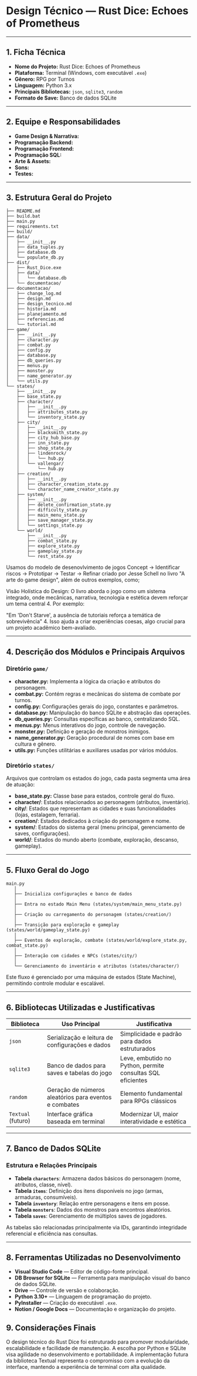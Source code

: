 # Design Técnico — Rust Dice: Echoes of Prometheus

---

## 1. Ficha Técnica

* **Nome do Projeto:** Rust Dice: Echoes of Prometheus
* **Plataforma:** Terminal (Windows, com executável `.exe`)
* **Gênero:** RPG por Turnos
* **Linguagem:** Python 3.x
* **Principais Bibliotecas:** `json`, `sqlite3`, `random`
* **Formato de Save:** Banco de dados SQLite

---

## 2. Equipe e Responsabilidades

* **Game Design & Narrativa:**
* **Programação Backend:**
* **Programação Frontend:**
* **Programação SQL:**
* **Arte & Assets:**
* **Sons:**
* **Testes:**

---

## 3. Estrutura Geral do Projeto

```text
├── README.md
├── build.bat
├── main.py
├── requirements.txt
├── build/
├── data/
│   ├── __init__.py
│   ├── data_tuples.py
│   ├── database.db
│   └── populate_db.py
├── dist/
│   ├── Rust_Dice.exe
│   ├── data/
│   │   └── database.db
│   └── documentacao/
├── documentacao/
│   ├── change_log.md
│   ├── design.md
│   ├── design_tecnico.md
│   ├── historia.md
│   ├── planejamento.md
│   ├── referencias.md
│   └── tutorial.md
├── game/
│   ├── __init__.py
│   ├── character.py
│   ├── combat.py
│   ├── config.py
│   ├── database.py
│   ├── db_queries.py
│   ├── menus.py
│   ├── monster.py
│   ├── name_generator.py
│   └── utils.py
└── states/
    ├── __init__.py
    ├── base_state.py
    ├── character/
    │   ├── __init__.py
    │   ├── attributes_state.py
    │   └── inventory_state.py
    ├── city/
    │   ├── __init__.py
    │   ├── blacksmith_state.py
    │   ├── city_hub_base.py
    │   ├── inn_state.py
    │   ├── shop_state.py
    │   ├── lindenrock/
    │   │   └── hub.py
    │   └── vallengar/
    │       └── hub.py
    ├── creation/
    │   ├── __init__.py
    │   ├── character_creation_state.py
    │   └── character_name_creator_state.py
    ├── system/
    │   ├── __init__.py
    │   ├── delete_confirmation_state.py
    │   ├── difficulty_state.py
    │   ├── main_menu_state.py
    │   ├── save_manager_state.py
    │   └── settings_state.py
    └── world/
        ├── __init__.py
        ├── combat_state.py
        ├── explore_state.py
        ├── gameplay_state.py
        └── rest_state.py
```
Usamos do modelo de desenovlvimento de jogos Concept → Identificar riscos → Prototipar → Testar → Refinar criado por Jesse Schell no livro "A arte do game design", além de outros exemplos, como;

Visão Holística do Design:
O livro aborda o jogo como um sistema integrado, onde mecânicas, narrativa, tecnologia e estética devem reforçar um tema central 4. Por exemplo:

"Em 'Don't Starve', a ausência de tutoriais reforça a temática de sobrevivência" 4.
Isso ajuda a criar experiências coesas, algo crucial para um projeto acadêmico bem-avaliado.

---

## 4. Descrição dos Módulos e Principais Arquivos

### Diretório `game/`

* **character.py:** Implementa a lógica da criação e atributos do personagem.
* **combat.py:** Contém regras e mecânicas do sistema de combate por turnos.
* **config.py:** Configurações gerais do jogo, constantes e parâmetros.
* **database.py:** Manipulação do banco SQLite e abstração das operações.
* **db\_queries.py:** Consultas específicas ao banco, centralizando SQL.
* **menus.py:** Menus interativos do jogo, controle de navegação.
* **monster.py:** Definição e geração de monstros inimigos.
* **name\_generator.py:** Geração procedural de nomes com base em cultura e gênero.
* **utils.py:** Funções utilitárias e auxiliares usadas por vários módulos.

### Diretório `states/`

Arquivos que controlam os estados do jogo, cada pasta segmenta uma área de atuação:

* **base\_state.py:** Classe base para estados, controle geral do fluxo.
* **character/**: Estados relacionados ao personagem (atributos, inventário).
* **city/**: Estados que representam as cidades e suas funcionalidades (lojas, estalagem, ferraria).
* **creation/**: Estados dedicados à criação do personagem e nome.
* **system/**: Estados do sistema geral (menu principal, gerenciamento de saves, configurações).
* **world/**: Estados do mundo aberto (combate, exploração, descanso, gameplay).

---

## 5. Fluxo Geral do Jogo

```ascii
main.py
   │
   ├── Inicializa configurações e banco de dados
   │
   ├── Entra no estado Main Menu (states/system/main_menu_state.py)
   │
   ├── Criação ou carregamento do personagem (states/creation/)
   │
   ├── Transição para exploração e gameplay (states/world/gameplay_state.py)
   │
   ├── Eventos de exploração, combate (states/world/explore_state.py, combat_state.py)
   │
   ├── Interação com cidades e NPCs (states/city/)
   │
   └── Gerenciamento do inventário e atributos (states/character/)
```

Este fluxo é gerenciado por uma máquina de estados (State Machine), permitindo controle modular e escalável.

---

## 6. Bibliotecas Utilizadas e Justificativas

| Biblioteca         | Uso Principal                                         | Justificativa                                              |
| ------------------ | ----------------------------------------------------- | ---------------------------------------------------------- |
| `json`             | Serialização e leitura de configurações e dados       | Simplicidade e padrão para dados estruturados              |
| `sqlite3`          | Banco de dados para saves e tabelas do jogo           | Leve, embutido no Python, permite consultas SQL eficientes |
| `random`           | Geração de números aleatórios para eventos e combates | Elemento fundamental para RPGs clássicos                   |
| `Textual` (futuro) | Interface gráfica baseada em terminal                 | Modernizar UI, maior interatividade e estética             |

---

## 7. Banco de Dados SQLite

### Estrutura e Relações Principais

* **Tabela `characters`**: Armazena dados básicos do personagem (nome, atributos, classe, nível).
* **Tabela `items`**: Definição dos itens disponíveis no jogo (armas, armaduras, consumíveis).
* **Tabela `inventory`**: Relação entre personagens e itens em posse.
* **Tabela `monsters`**: Dados dos monstros para encontros aleatórios.
* **Tabela `saves`**: Gerenciamento de múltiplos saves de jogadores.

As tabelas são relacionadas principalmente via IDs, garantindo integridade referencial e eficiência nas consultas.

---
## 8. Ferramentas Utilizadas no Desenvolvimento

* **Visual Studio Code** — Editor de código-fonte principal.
* **DB Browser for SQLite** — Ferramenta para manipulação visual do banco de dados SQLite.
* **Drive** — Controle de versão e colaboração.
* **Python 3.10+** — Linguagem de programação do projeto.
* **PyInstaller** — Criação do executável `.exe`.
* **Notion / Google Docs** — Documentação e organização do projeto.


## 9. Considerações Finais

O design técnico do Rust Dice foi estruturado para promover modularidade, escalabilidade e facilidade de manutenção. A escolha por Python e SQLite visa agilidade no desenvolvimento e portabilidade. A implementação futura da biblioteca Textual representa o compromisso com a evolução da interface, mantendo a experiência de terminal com alta qualidade.